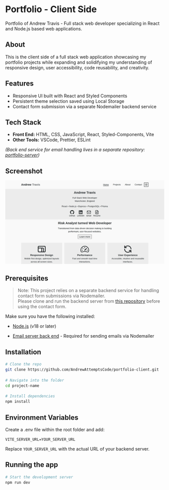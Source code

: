 # Portfolio - Client Side

Portfolio of Andrew Travis - Full stack web developer specializing in React and Node.js based web applications.

## About

This is the client side of a full stack web application showcasing my portfolio projects while expanding and solidifying my understanding of responsive design, user accessibility, code reusability, and creativity.

## Features
* Responsive UI built with React and Styled Components
* Persistent theme selection saved using Local Storage
* Contact form submission via a separate Nodemailer backend service

## Tech Stack
* **Front End:** HTML, CSS, JavaScript, React, Styled-Components, Vite
* **Other Tools:** VSCode, Prettier, ESLint

*(Back end service for email handling lives in a separate repository: [portfolio-server](https://github.com/AndrewAttemptsCode/portfolio-server))*

## Screenshot
![Portfolio Homepage screenshot](./src/assets/portfolio.webp)

## Prerequisites

> Note: This project relies on a separate backend service for handling contact form submissions via Nodemailer.  
> Please clone and run the backend server from [this repository](https://github.com/AndrewAttemptsCode/portfolio-server) before using the contact form.

Make sure you have the following installed:

* [Node.js](https://nodejs.org/en) (v18 or later)

* [Email server back end](https://github.com/AndrewAttemptsCode/portfolio-server) - Required for sending emails via Nodemailer



## Installation
```bash
# Clone the repo
git clone https://github.com/AndrewAttemptsCode/portfolio-client.git

# Navigate into the folder
cd project-name

# Install dependencies
npm install
```

## Environment Variables
Create a .env file within the root folder and add:
```
VITE_SERVER_URL=YOUR_SERVER_URL
```
Replace `YOUR_SERVER_URL` with the actual URL of your backend server.

## Running the app
```bash
# Start the development server
npm run dev
```